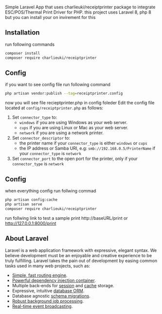 Simple Laravel App that uses charlieuki/receiptprinter package to integrate ESC/POS/Thermal Print Driver for PHP.
this project uses Laravel 8, php 8 but you can install your on invirement for this 
## Installation 
run following commands
``` bash
composer install
composer require charlieuki/receiptprinter
```
## Config
if you want to see config file run following command
``` bash
php artisan vendor:publish --tag=receiptprinter.config
```
now you will see file recieptprinter.php in config foleder
Edit the config file located at `config/receiptprinter.php` as follows:

1. Set `connector_type` to:
    - `windows` if you are using Windows as your web server.
    - `cups` if you are using Linux or Mac as your web server.
    - `network` if you are using a network printer.
2. Set `connector_descriptor` to:
    - the printer name if your `connector_type` is either `windows` or `cups`
    - the IP address or Samba URI, e.g: `smb://192.168.0.5/PrinterName` if your `connector_type` is `network`
3. Set `connector_port` to the open port for the printer, only if your `connector_type` is `network`

## Config
when everything config run follwing commad
``` bash
php artisan config:cache
php artisan serve
composer require charlieuki/receiptprinter
```
run follwing link to test a sample print
http://baseURL/print or http://127.0.0.1:8000/print


## About Laravel

Laravel is a web application framework with expressive, elegant syntax. We believe development must be an enjoyable and creative experience to be truly fulfilling. Laravel takes the pain out of development by easing common tasks used in many web projects, such as:

- [Simple, fast routing engine](https://laravel.com/docs/routing).
- [Powerful dependency injection container](https://laravel.com/docs/container).
- Multiple back-ends for [session](https://laravel.com/docs/session) and [cache](https://laravel.com/docs/cache) storage.
- Expressive, intuitive [database ORM](https://laravel.com/docs/eloquent).
- Database agnostic [schema migrations](https://laravel.com/docs/migrations).
- [Robust background job processing](https://laravel.com/docs/queues).
- [Real-time event broadcasting](https://laravel.com/docs/broadcasting). 
